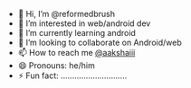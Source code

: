- 👋 Hi, I’m @reformedbrush
- 👀 I’m interested in web/android dev
- 🌱 I’m currently learning android
- 💞️ I’m looking to collaborate on Android/web
- 📫 How to reach me [@aakshaiii](https://www.linkedin.com/in/akshai-r-sangeeth-863519200/)
- 😄 Pronouns: he/him
- ⚡ Fun fact: .............................

<!---
reformedbrush/reformedbrush is a ✨ special ✨ repository because its `README.md` (this file) appears on your GitHub profile.
You can click the Preview link to take a look at your changes.
--->
